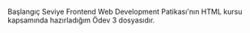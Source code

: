 Başlangıç Seviye Frontend Web Development Patikası'nın HTML kursu kapsamında hazırladığım Ödev 3 dosyasıdır.